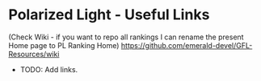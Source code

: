 # Polarized Light - Useful Links

(Check Wiki - if you want to repo all rankings I can rename the present Home page to PL Ranking Home)
https://github.com/emerald-devel/GFL-Resources/wiki
+ TODO: Add links.
